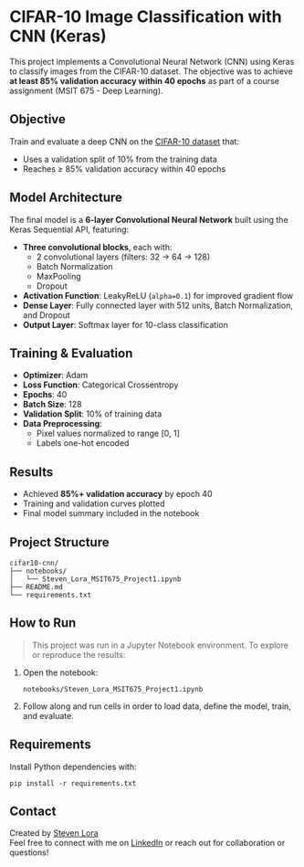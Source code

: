 # CIFAR-10 Image Classification with CNN (Keras)

This project implements a Convolutional Neural Network (CNN) using Keras to classify images from the CIFAR-10 dataset. The objective was to achieve **at least 85% validation accuracy within 40 epochs** as part of a course assignment (MSIT 675 - Deep Learning).

## Objective

Train and evaluate a deep CNN on the [CIFAR-10 dataset](https://keras.io/api/datasets/cifar10/) that:
- Uses a validation split of 10% from the training data
- Reaches ≥ 85% validation accuracy within 40 epochs

## Model Architecture

The final model is a **6-layer Convolutional Neural Network** built using the Keras Sequential API, featuring:

- **Three convolutional blocks**, each with:
  - 2 convolutional layers (filters: 32 → 64 → 128)
  - Batch Normalization
  - MaxPooling
  - Dropout
- **Activation Function**: LeakyReLU (`alpha=0.1`) for improved gradient flow
- **Dense Layer**: Fully connected layer with 512 units, Batch Normalization, and Dropout
- **Output Layer**: Softmax layer for 10-class classification

## Training & Evaluation

- **Optimizer**: Adam
- **Loss Function**: Categorical Crossentropy
- **Epochs**: 40
- **Batch Size**: 128
- **Validation Split**: 10% of training data
- **Data Preprocessing**:
  - Pixel values normalized to range [0, 1]
  - Labels one-hot encoded

## Results

- Achieved **85%+ validation accuracy** by epoch 40
- Training and validation curves plotted
- Final model summary included in the notebook

## Project Structure

```
cifar10-cnn/
├── notebooks/
│   └── Steven_Lora_MSIT675_Project1.ipynb
├── README.md
└── requirements.txt
```

## How to Run

> This project was run in a Jupyter Notebook environment. To explore or reproduce the results:

1. Open the notebook:
   ```
   notebooks/Steven_Lora_MSIT675_Project1.ipynb
   ```

2. Follow along and run cells in order to load data, define the model, train, and evaluate.

## Requirements

Install Python dependencies with:

```
pip install -r requirements.txt
```

## Contact

Created by [Steven Lora](https://github.com/smlora)  
Feel free to connect with me on [LinkedIn](#) or reach out for collaboration or questions!
